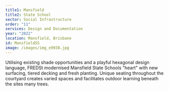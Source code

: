 ```yaml
---
title1: Mansfield
title2: State School
sector: Social Infrastructure
order: "11"
services: Design and Documentation
year: "2022"
location: Mansfield, Brisbane
id: MansfieldSS
image: /images/img_e9938.jpg
---
```

Utilising existing shade opportunities and a playful hexagonal design language, FREDSt modernised Mansfield State Schools "heart" with new surfacing, tiered decking and fresh planting. Unique seating throughout the courtyard creates varied spaces and facilitates outdoor learning beneath the sites many trees.